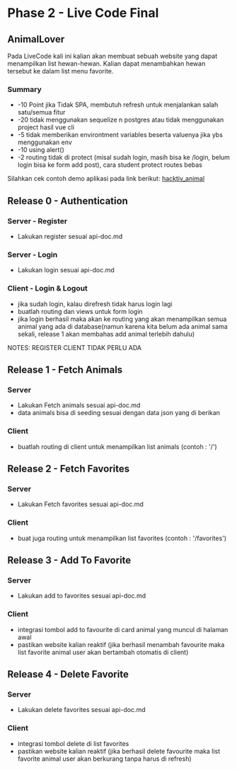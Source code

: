 # Phase 2 - Live Code Final

## AnimalLover
Pada LiveCode kali ini kalian akan membuat sebuah website yang dapat menampilkan list hewan-hewan. Kalian dapat menambahkan hewan tersebut ke dalam list menu favorite.

### Summary

- -10 Point jika Tidak SPA, membutuh refresh untuk menjalankan salah satu/semua fitur
- -20 tidak menggunakan sequelize n postgres atau tidak menggunakan project hasil vue cli
- -5 tidak memberikan environtment variables beserta valuenya jika ybs menggunakan env
- -10 using alert()
- -2 routing tidak di protect (misal sudah login, masih bisa ke /login, belum login bisa ke form add post), cara student protect routes bebas

Silahkan cek contoh demo aplikasi pada link berikut: [hacktiv_animal](https://streamable.com/rulrkj)

## Release 0 - Authentication

### Server - Register
- Lakukan register sesuai api-doc.md

### Server - Login
- Lakukan login sesuai api-doc.md

### Client - Login & Logout
- jika sudah login, kalau direfresh tidak harus login lagi
- buatlah routing dan views untuk form login
- jika login berhasil maka akan ke routing yang akan menampilkan semua animal yang ada di database(namun karena kita belum ada animal  sama sekali, release 1 akan membahas add animal terlebih dahulu)

NOTES: REGISTER CLIENT TIDAK PERLU ADA


## Release 1 - Fetch Animals 

### Server
- Lakukan Fetch animals sesuai api-doc.md
- data animals bisa di seeding sesuai dengan data json yang di berikan

### Client
- buatlah routing di client untuk menampilkan list animals (contoh : '/')

## Release 2 - Fetch Favorites

### Server
- Lakukan Fetch favorites sesuai api-doc.md

### Client
- buat juga routing untuk menampilkan list favorites (contoh : '/favorites')

## Release 3 - Add To Favorite

### Server
- Lakukan add to favorites sesuai api-doc.md

### Client
- integrasi tombol add to favourite di card animal yang muncul di halaman awal
- pastikan website kalian reaktif (jika berhasil menambah favourite maka list favorite animal user akan bertambah otomatis di client)


## Release 4 - Delete Favorite

### Server
- Lakukan delete favorites sesuai api-doc.md

### Client
- integrasi tombol delete di list favorites
- pastikan website kalian reaktif (jika berhasil delete favourite maka list favorite animal user akan berkurang tanpa harus di refresh)
